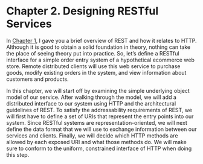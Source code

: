 # Chapter 2. Designing RESTful Services


In [Chapter 1](../chapter1/introduction_to_rest.md), I gave you a brief overview of REST and how it relates to HTTP. Although it is good to obtain a solid foundation in theory, nothing can take the place of seeing theory put into practice. So, let’s define a RESTful interface for a simple order entry system of a hypothetical ecommerce web store. Remote distributed clients will use this web service to purchase goods, modify existing orders in the system, and view information about customers and products.


In this chapter, we will start off by examining the simple underlying object model of our service. After walking through the model, we will add a distributed interface to our system using HTTP and the architectural guidelines of REST. To satisfy the addressability requirements of REST, we will first have to define a set of URIs that represent the entry points into our system. Since RESTful systems are representation-oriented, we will next define the data format that we will use to exchange information between our services and clients. Finally, we will decide which HTTP methods are allowed by each exposed URI and what those methods do. We will make sure to conform to the uniform, constrained interface of HTTP when doing this step.